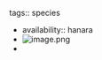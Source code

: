 tags:: species

- availability:: hanara
- ![image.png](https://peach-geographical-bat-397.mypinata.cloud/ipfs/QmeoHkwcoAh34bbFnH1KLsHx597yQ9v6p3CxniUtqthoPq)
-